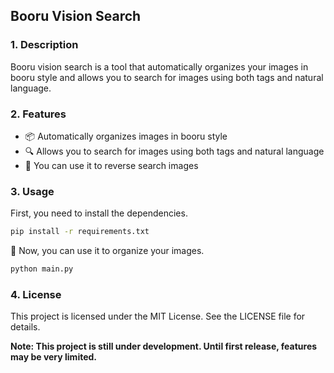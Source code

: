 ## Booru Vision Search

### 1. Description

Booru vision search is a tool that automatically organizes your images in booru style and allows you to search for images using both tags and natural language.

### 2. Features

- 📦 Automatically organizes images in booru style
- 🔍 Allows you to search for images using both tags and natural language
- 🔄 You can use it to reverse search images

### 3. Usage

First, you need to install the dependencies.

```bash
pip install -r requirements.txt
```

🎉 Now, you can use it to organize your images.

```bash
python main.py
```

### 4. License

This project is licensed under the MIT License. See the LICENSE file for details.

**Note: This project is still under development. Until first release, features may be very limited.**
